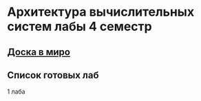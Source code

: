 # Архитектура вычислительных систем лабы 4 семестр


## [Доска в миро](https://miro.com/welcomeonboard/dTV3Y00zRmRWSk9LQjlvSVBhbWkxVUZiRHZyQWt0clh6SW8yMmtPSWszVUpxSmNQVGFRcW8ybXlpU01OWWdwUElFQlR0TlJHUWYxUStzUHFyZHBHMWlvQzVObFJlTzI4RVc5cWUxWUp3MEFLL1dMeTJOMHltK09JaVZkMjl4ZUp0R2lncW1vRmFBVnlLcVJzTmdFdlNRPT0hdjE=?share_link_id=418789640592)

## Список готовых лаб
1 лаба

